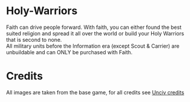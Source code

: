 # Holy-Warriors
Faith can drive people forward. With faith, you can either found the best suited religion and spread it all over the world or build your Holy Warriors that is second to none.  
All military units before the Information era (except Scout & Carrier) are unbuildable and can ONLY be purchased with Faith.

# Credits
All images are taken from the base game, for all credits see [Unciv credits](https://github.com/yairm210/Unciv/blob/master/docs/Credits.md)
